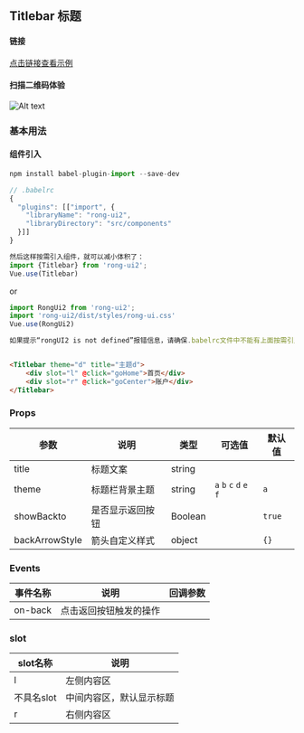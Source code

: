 ## Titlebar 标题

#### 链接

[点击链接查看示例](https://rong360.github.io/rong-ui2/demo/index.html#/) 

#### 扫描二维码体验

![Alt text](https://static.rong360.com/upload/png/52/2b/522b2db3748056c80e21fda4921c8123.png)


### 基本用法

#### 组件引入

```js
npm install babel-plugin-import --save-dev

// .babelrc
{
  "plugins": [["import", {
    "libraryName": "rong-ui2",
    "libraryDirectory": "src/components"
  }]]
}

然后这样按需引入组件，就可以减小体积了：
import {Titlebar} from 'rong-ui2';
Vue.use(Titlebar)
```
or
```js
import RongUi2 from 'rong-ui2';
import 'rong-ui2/dist/styles/rong-ui.css'
Vue.use(RongUi2)

如果提示“rongUI2 is not defined”报错信息，请确保.babelrc文件中不能有上面按需引入的配置
```

```html

<Titlebar theme="d" title="主题d">
    <div slot="l" @click="goHome">首页</div>
    <div slot="r" @click="goCenter">账户</div>
</Titlebar>

```

### Props

| 参数      | 说明    | 类型      | 可选值       | 默认值   |
|---------- |-------- |---------- |-------------  |-------- |
| title  | 标题文案   | string   |   | |
| theme  | 标题栏背景主题    | string   | `a` `b` `c` `d` `e` `f` | `a` |
| showBackto  | 是否显示返回按钮    | Boolean   |  |   `true`  |
| backArrowStyle  | 箭头自定义样式    | object   | | `{}` |


### Events

| 事件名称      | 说明    | 回调参数      |
|---------- |-------- |---------- |
| on-back  | 点击返回按钮触发的操作    |  |


### slot
| slot名称      | 说明    | 
|---------- |-------- |
| l  | 左侧内容区    | 
| 不具名slot  | 中间内容区，默认显示标题    | 
| r  | 右侧内容区    | 
